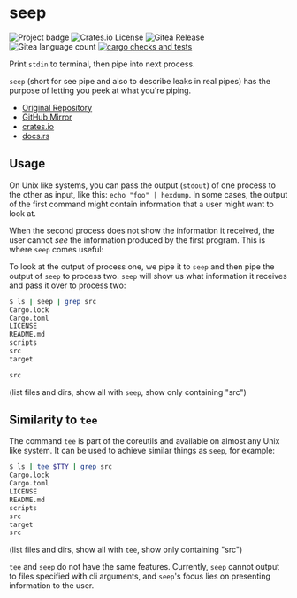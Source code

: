 # seep

![Project badge](https://img.shields.io/badge/language-Rust-blue.svg)
![Crates.io License](https://img.shields.io/crates/l/seep)
![Gitea Release](https://img.shields.io/gitea/v/release/PlexSheep/seep?gitea_url=https%3A%2F%2Fgit.cscherr.de)
![Gitea language count](https://img.shields.io/gitea/languages/count/PlexSheep/seep?gitea_url=https%3A%2F%2Fgit.cscherr.de)
[![cargo checks and tests](https://github.com/PlexSheep/seep/actions/workflows/cargo.yaml/badge.svg)](https://github.com/PlexSheep/seep/actions/workflows/cargo.yaml)

Print `stdin` to terminal, then pipe into next process.

`seep` (short for see pipe and also to describe leaks in real pipes) has the
purpose of letting you peek at what you're piping.

* [Original Repository](https://git.cscherr.de/PlexSheep/seep)
* [GitHub Mirror](https://github.com/PlexSheep/seep)
* [crates.io](https://crates.io/crates/seep)
* [docs.rs](https://docs.rs/crate/seep/)


## Usage

On Unix like systems, you can pass the output (`stdout`) of one process to the
other as input, like this: `echo "foo" | hexdump`. In some cases, the output of
the first command might contain information that a user might want to look at.

When the second process does not show the information it received, the user
cannot *see* the information produced by the first program. This is where `seep`
comes useful:

To look at the output of process one, we pipe it to `seep` and then pipe the
output of `seep` to process two. `seep` will show us what information it
receives and pass it over to process two:

```bash
$ ls | seep | grep src
Cargo.lock
Cargo.toml
LICENSE
README.md
scripts
src
target

src
```
(list files and dirs, show all with `seep`, show only containing "src")

## Similarity to `tee`

The command `tee` is part of the coreutils and available on almost any Unix like
system. It can be used to achieve similar things as `seep`, for example:

```bash
$ ls | tee $TTY | grep src
Cargo.lock
Cargo.toml
LICENSE
README.md
scripts
src
target
src
```
(list files and dirs, show all with `tee`, show only containing "src")

`tee` and `seep` do not have the same features. Currently, `seep` cannot output
to files specified with cli arguments, and `seep`'s focus lies on presenting
information to the user.
